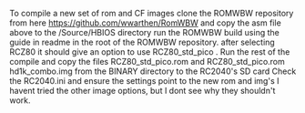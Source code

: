 To compile a new set of rom and CF images clone the ROMWBW repository
from here https://github.com/wwarthen/RomWBW and copy the asm file above to the /Source/HBIOS directory
run the ROMWBW build using the guide in readme in the root of the ROMWBW repository.
after selecting RCZ80 it should give an option to use RCZ80_std_pico .
Run the rest of the compile and copy the files RCZ80_std_pico.rom and RCZ80_std_pico.rom hd1k_combo.img from the BINARY directory  to the RC2040's SD card
Check the RC2040.ini and ensure the settings point to the new rom and img's
I havent tried the other image options, but I dont see why they shouldn't work.

